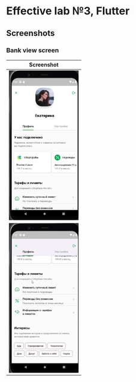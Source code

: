 # Effective lab №3, Flutter

## Screenshots

### Bank view screen

|                                        Screenshot                                         |
|:-----------------------------------------------------------------------------------------:|
| <img src="https://github.com/jjagorka/bank_view/blob/pr_branch/assets/screen/screen_1.jpg" height="400"> <br/>|
<img src="https://github.com/jjagorka/bank_view/blob/pr_branch/assets/screen/screen_2.jpg" height="400"> <br/>|
